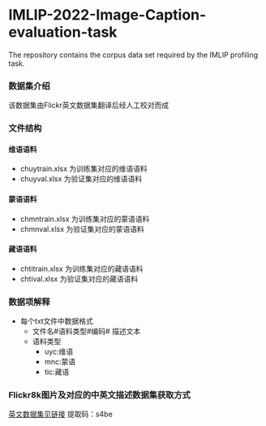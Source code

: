 # IMLIP-2022-Image-Caption-evaluation-task
The repository contains the corpus data set required by the IMLIP profiling task.
### 数据集介绍  
该数据集由Flickr英文数据集翻译后经人工校对而成  
### 文件结构  
#### 维语语料  
- chuytrain.xlsx 为训练集对应的维语语料  
- chuyval.xlsx 为验证集对应的维语语料  
#### 蒙语语料  
- chmntrain.xlsx 为训练集对应的蒙语语料  
- chmnval.xlsx 为验证集对应的蒙语语料  
#### 藏语语料  
- chtitrain.xlsx 为训练集对应的藏语语料  
- chtival.xlsx 为验证集对应的藏语语料  
### 数据项解释  
- 每个txt文件中数据格式  
  -  文件名#语料类型#编码# 描述文本
  -  语料类型  
     - uyc:维语
     - mnc:蒙语
     - tic:藏语
### Flickr8k图片及对应的中英文描述数据集获取方式
[英文数据集见链接](https://pan.baidu.com/s/1LRlQUL1MRipPL4MLOdExzg)
提取码：s4be
